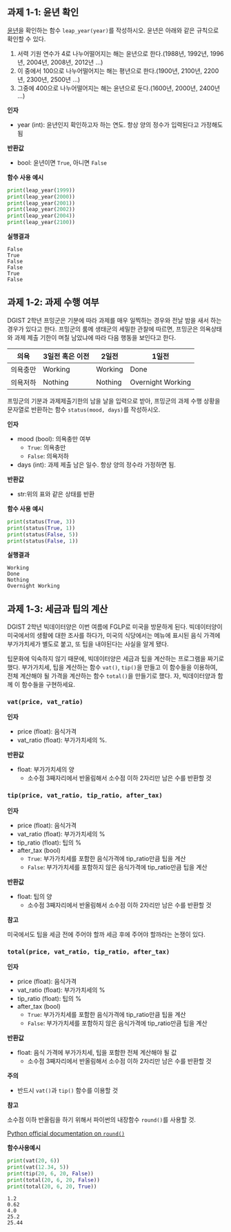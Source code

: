 ## 과제 1-1: 윤년 확인

[윤년](https://ko.wikipedia.org/wiki/윤년)을 확인하는 함수 `leap_year(year)`를 작성하시오. 윤년은 아래와 같은 규칙으로 확인할 수 있다.

1. 서력 기원 연수가 4로 나누어떨어지는 해는 윤년으로 한다.(1988년, 1992년, 1996년, 2004년, 2008년, 2012년 …)
1. 이 중에서 100으로 나누어떨어지는 해는 평년으로 한다.(1900년, 2100년, 2200년, 2300년, 2500년 …)
1. 그중에 400으로 나누어떨어지는 해는 윤년으로 둔다.(1600년, 2000년, 2400년 …)

**인자**
- year (int): 윤년인지 확인하고자 하는 연도. 항상 양의 정수가 입력된다고 가정해도 됨

**반환값**
- bool: 윤년이면 `True`, 아니면 `False`

**함수 사용 예시**
```python
print(leap_year(1999))
print(leap_year(2000))
print(leap_year(2001))
print(leap_year(2002))
print(leap_year(2004))
print(leap_year(2100))
```
**실행결과**
```
False
True
False
False
True
False
```

## 과제 1-2: 과제 수행 여부

DGIST 2학년 프밍군은 기분에 따라 과제를 매우 일찍하는 경우와 전날 밤을 새서 하는 경우가 있다고 한다. 프밍군의 룸메 생태군의 세밀한 관찰에 따르면, 프밍군은 의욕상태와 과제 제출 기한이 며칠 남았냐에 따라 다음 행동을 보인다고 한다.

|  의욕  |   3일전 혹은 이전  |    2일전 | 1일전 |
|--------|---------|---------|------|
| 의욕충만 | Working | Working | Done |
| 의욕저하 | Nothing | Nothing | Overnight Working |

프밍군의 기분과 과제제출기한의 남을 날을 입력으로 받아, 프밍군의 과제 수행 상황을 문자열로 반환하는 함수 `status(mood, days)`를 작성하시오.

**인자**
- mood (bool): 의욕충만 여부
  - `True`: 의욕충만
  - `False`: 의욕저하
- days (int): 과제 제출 남은 일수. 항상 양의 정수라 가정하면 됨.

**반환값**
- str:위의 표와 같은 상태를 반환

**함수 사용 예시**
```python
print(status(True, 3))
print(status(True, 1))
print(status(False, 5))
print(status(False, 1))
```

**실행결과**
```
Working
Done
Nothing
Overnight Working
```

## 과제 1-3: 세금과 팁의 계산

DGIST 2학년 빅데이터양은 이번 여름에 FGLP로 미국을 방문하게 된다. 빅데이터양이 미국에서의 생활에 대한 조사를 하다가, 미국의 식당에서는 메뉴에 표시된 음식 가격에 부가가치세가 별도로 붙고, 또 팁을 내야된다는 사실을 알게 됐다.

팁문화에 익숙하지 않기 때문에, 빅데이터양은 세금과 팁을 계산하는 프로그램을 짜기로 했다. 부가가치세, 팁을 계산하는 함수 `vat()`, `tip()`을 만들고 이 함수들을 이용하여, 전체 계산해야 될 가격을 계산하는 함수 `total()`을 만들기로 했다. 자, 빅데이터양과 함께 이 함수들을 구현하세요.

### `vat(price, vat_ratio)`
**인자**
- price (float): 음식가격
- vat_ratio (float): 부가가치세의 %.

**반환값**
- float: 부가가치세의 양
  - 소수점 3째자리에서 반올림해서 소수점 이하 2자리만 남은 수를 반환할 것

### `tip(price, vat_ratio, tip_ratio, after_tax)`
**인자**
- price (float): 음식가격
- vat_ratio (float): 부가가치세의 %
- tip_ratio (float): 팁의 %
- after_tax (bool)
  - `True`: 부가가치세를 포함한 음식가격에 tip_ratio만큼 팁을 계산
  - `False`: 부가가치세를 포함하지 않은 음식가격에 tip_ratio만큼 팁을 계산

**반환값**
- float: 팁의 양
  - 소수점 3째자리에서 반올림해서 소수점 이하 2자리만 남은 수를 반환할 것

**참고**

미국에서도 팁을 세금 전에 주어야 할까 세금 후에 주어야 할까라는 논쟁이 있다.

### `total(price, vat_ratio, tip_ratio, after_tax)`
**인자**
- price (float): 음식가격
- vat_ratio (float): 부가가치세의 %
- tip_ratio (float): 팁의 %
- after_tax (bool)
  - `True`: 부가가치세를 포함한 음식가격에 tip_ratio만큼 팁을 계산
  - `False`: 부가가치세를 포함하지 않은 음식가격에 tip_ratio만큼 팁을 계산

**반환값**
- float: 음식 가격에 부가가치세, 팁을 포함한 전체 계산해야 될 값
  - 소수점 3째자리에서 반올림해서 소수점 이하 2자리만 남은 수를 반환할 것

**주의**
- 반드시 `vat()`과 `tip()` 함수를 이용할 것


**참고**

소수점 이하 반올림을 하기 위해서 파이썬의 내장함수 `round()`를 사용할 것.

[Python official documentation on `round()`](https://docs.python.org/3/library/functions.html#round)

**함수사용예시**
```python
print(vat(20, 6))
print(vat(12.34, 5))
print(tip(20, 6, 20, False))
print(total(20, 6, 20, False))
print(total(20, 6, 20, True))
```

```
1.2
0.62
4.0
25.2
25.44
```
